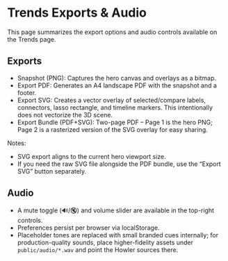 # Trends Exports & Audio

This page summarizes the export options and audio controls available on the Trends page.

## Exports

- Snapshot (PNG): Captures the hero canvas and overlays as a bitmap.
- Export PDF: Generates an A4 landscape PDF with the snapshot and a footer.
- Export SVG: Creates a vector overlay of selected/compare labels, connectors, lasso rectangle, and timeline markers. This intentionally does not vectorize the 3D scene.
- Export Bundle (PDF+SVG): Two-page PDF – Page 1 is the hero PNG; Page 2 is a rasterized version of the SVG overlay for easy sharing.

Notes:
- SVG export aligns to the current hero viewport size.
- If you need the raw SVG file alongside the PDF bundle, use the “Export SVG” button separately.

## Audio

- A mute toggle (🔊/🔇) and volume slider are available in the top-right controls.
- Preferences persist per browser via localStorage.
- Placeholder tones are replaced with small branded cues internally; for production-quality sounds, place higher-fidelity assets under `public/audio/*.wav` and point the Howler sources there.
